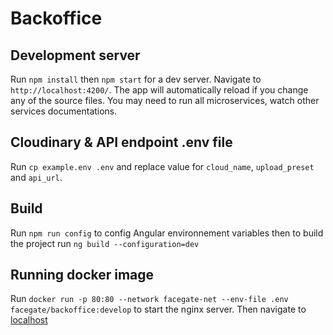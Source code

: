 # Backoffice

## Development server

Run `npm install` then `npm start` for a dev server. Navigate to `http://localhost:4200/`. The app will automatically reload if you change any of the source files. You may need to run all microservices, watch other services documentations.

## Cloudinary & API endpoint .env file

Run `cp example.env .env` and replace value for `cloud_name`, `upload_preset` and `api_url`.

## Build

Run `npm run config` to config Angular environnement variables then to build the project run `ng build --configuration=dev`

## Running docker image

Run `docker run -p 80:80 --network facegate-net --env-file .env facegate/backoffice:develop` to start the nginx server. Then navigate to [localhost](http://localhost)